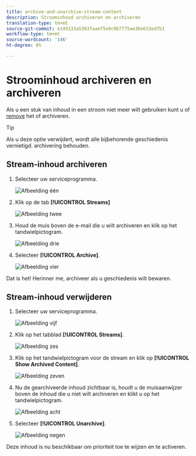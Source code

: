 ```yaml
---
title: archive-and-unarchive-stream-content
description: Stroominhoud archiveren en archiveren
translation-type: tm+mt
source-git-commit: e149133a5383faaef5e9c9b7775ae36e633ed7b1
workflow-type: tm+mt
source-wordcount: '146'
ht-degree: 0%

---
```



# Stroominhoud archiveren en archiveren

Als u een stuk van inhoud in een stroom niet meer wilt gebruiken kunt u of [remove](/help/sky/remove-stream-content.md) het of archiveren.

>[!TIP]
>
>Als u deze optie verwijdert, wordt alle bijbehorende geschiedenis vernietigd. archivering
>behouden.

## Stream-inhoud archiveren

1. Selecteer uw serviceprogramma.

   ![Afbeelding één](/help/sky/assets/engagement-programs/archive-and-unarchive-stream-content/archive-and-unarchive-stream-content-1.png)

1. Klik op de tab **[!UICONTROL Streams]**

   ![Afbeelding twee](/help/sky/assets/engagement-programs/archive-and-unarchive-stream-content/archive-and-unarchive-stream-content-2.png)

1. Houd de muis boven de e-mail die u wilt archiveren en klik op het tandwielpictogram.

   ![Afbeelding drie](/help/sky/assets/engagement-programs/archive-and-unarchive-stream-content/archive-and-unarchive-stream-content-3.png)

1. Selecteer **[!UICONTROL Archive]**.

   ![Afbeelding vier](/help/sky/assets/engagement-programs/archive-and-unarchive-stream-content/archive-and-unarchive-stream-content-4.png)

Dat is het! Herinner me, archiveer als u geschiedenis wilt bewaren.

## Stream-inhoud verwijderen

1. Selecteer uw serviceprogramma.

   ![Afbeelding vijf](/help/sky/assets/engagement-programs/archive-and-unarchive-stream-content/archive-and-unarchive-stream-content-5.png)

1. Klik op het tabblad **[!UICONTROL Streams]**.

   ![Afbeelding zes](/help/sky/assets/engagement-programs/archive-and-unarchive-stream-content/archive-and-unarchive-stream-content-6.png)

1. Klik op het tandwielpictogram voor de stream en klik op **[!UICONTROL Show Archived Content]**.

   ![Afbeelding zeven](/help/sky/assets/engagement-programs/archive-and-unarchive-stream-content/archive-and-unarchive-stream-content-7.png)

1. Nu de gearchiveerde inhoud zichtbaar is, houdt u de muisaanwijzer boven de inhoud die u niet wilt archiveren en klikt u op het tandwielpictogram.

   ![Afbeelding acht](/help/sky/assets/engagement-programs/archive-and-unarchive-stream-content/archive-and-unarchive-stream-content-8.png)

1. Selecteer **[!UICONTROL Unarchive]**.

   ![Afbeelding negen](/help/sky/assets/engagement-programs/archive-and-unarchive-stream-content/archive-and-unarchive-stream-content-9.png)

Deze inhoud is nu beschikbaar om prioriteit toe te wijzen en te activeren.
